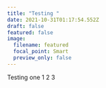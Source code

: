 ```yaml
---
title: "Testing "
date: 2021-10-31T01:17:54.552Z
draft: false
featured: false
image:
  filename: featured
  focal_point: Smart
  preview_only: false
---
```

Testing one 1 2 3